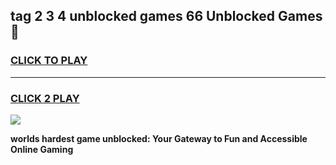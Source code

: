 
## tag 2 3 4 unblocked games 66 Unblocked Games👋
<h3>
<a href="https://premium.freeplayer.one?title=tag_2_3_4_unblocked_games_66&ref=16F">CLICK TO PLAY</a></h3>
<hr>

<h3>
<a href="https://premium.freeplayer.one?title=tag_2_3_4_unblocked_games_66&ref=16F">CLICK 2 PLAY</a>
  
</h3>

<a href="https://premium.freeplayer.one?title=tag_2_3_4_unblocked_games_66&ref=16F/"><img src="https://clearcache.store/games.png"></a>


**worlds hardest game unblocked: Your Gateway to Fun and Accessible Online Gaming**
